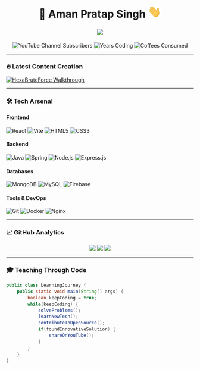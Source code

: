 <h1 align="center">🚀 Aman Pratap Singh 
  <img src="https://github.com/SatYu26/SatYu26/blob/master/Assets/Hi.gif" width="35px"> 
</h1>

<h3 align="center">
  <img src="https://readme-typing-svg.herokuapp.com?font=Fira+Code&pause=1000&color=00F72F&center=true&vCenter=true&width=435&lines=Full-Stack+Developer;Java+%7C+Spring+Enthusiast;Open-Source+Contributor;Tech+Educator+%F0%9F%93%9A" />
</h3>

<div align="center">
  
  ![YouTube Channel Subscribers](https://img.shields.io/youtube/channel/subscribers/UCzq6ZXi2M2EV2Td5R5fN2uQ?label=Code+Comrades&style=for-the-badge&color=red)
  ![Years Coding](https://img.shields.io/badge/Years%20Coding-3-%2300ff88?style=for-the-badge)
  ![Coffees Consumed](https://img.shields.io/badge/Coffees%20☕-999+-%236f4e37?style=for-the-badge)

</div>

---

### 🔥 Latest Content Creation

[![HexaBruteForce Walkthrough](https://ytcards.demolab.com/?id=gylwA0y7Ymg&title=HexaBruteForce+||+Smart+India+Hackthone+-+2024&lang=en&timestamp=1740593333&background_color=%230d1117&title_color=%23ffffff&stats_color=%23dedede&max_title_lines=2&width=350&border_radius=5&duration=771)](https://youtu.be/gylwA0y7Ymg)

---

### 🛠️ Tech Arsenal

#### **Frontend**
![React](https://img.shields.io/badge/React-20232A?style=flat&logo=react&logoColor=61DAFB)
![Vite](https://img.shields.io/badge/Vite-B73BFE?style=flat&logo=vite&logoColor=FFD62E)
![HTML5](https://img.shields.io/badge/HTML5-E34F26?style=flat&logo=html5&logoColor=white)
![CSS3](https://img.shields.io/badge/CSS3-1572B6?style=flat&logo=css3&logoColor=white)

#### **Backend**
![Java](https://img.shields.io/badge/Java-ED8B00?style=flat&logo=openjdk&logoColor=white)
![Spring](https://img.shields.io/badge/Spring-6DB33F?style=flat&logo=spring&logoColor=white)
![Node.js](https://img.shields.io/badge/Node.js-339933?style=flat&logo=nodedotjs&logoColor=white)
![Express.js](https://img.shields.io/badge/Express.js-000000?style=flat&logo=express&logoColor=white)

#### **Databases**
![MongoDB](https://img.shields.io/badge/MongoDB-47A248?style=flat&logo=mongodb&logoColor=white)
![MySQL](https://img.shields.io/badge/MySQL-005C84?style=flat&logo=mysql&logoColor=white)
![Firebase](https://img.shields.io/badge/Firebase-FFCA28?style=flat&logo=firebase&logoColor=black)

#### **Tools & DevOps**
![Git](https://img.shields.io/badge/Git-F05032?style=flat&logo=git&logoColor=white)
![Docker](https://img.shields.io/badge/Docker-2496ED?style=flat&logo=docker&logoColor=white)
![Nginx](https://img.shields.io/badge/Nginx-009639?style=flat&logo=nginx&logoColor=white)

---

### 📈 GitHub Analytics

<div align="center">
  
  <img height="180em" src="https://github-readme-stats.vercel.app/api?username=Aman07122003&show_icons=true&theme=merko&include_all_commits=true&count_private=true"/>
  <img height="180em" src="https://github-readme-stats.vercel.app/api/top-langs/?username=Aman07122003&layout=compact&theme=merko"/>
  <img src="https://streak-stats.demolab.com?user=Aman07122003&theme=merko&date_format=M%20j%5B%2C%20Y%5D"/>

</div>

---

### 🎓 Teaching Through Code

```java
public class LearningJourney {
    public static void main(String[] args) {
        boolean keepCoding = true;
        while(keepCoding) {
            solveProblems();
            learnNewTech();
            contributeToOpenSource();
            if(foundInnovativeSolution) {
                shareOnYouTube();
            }
        }
    }
}
